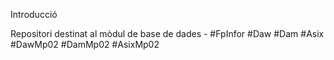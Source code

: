 Introducció

Repositori destinat al mòdul de base de dades - #FpInfor #Daw #Dam #Asix #DawMp02 #DamMp02 #AsixMp02
